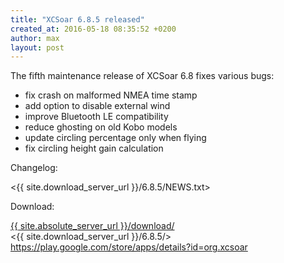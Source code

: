 ```yaml
---
title: "XCSoar 6.8.5 released"
created_at: 2016-05-18 08:35:52 +0200
author: max
layout: post
---
```


The fifth maintenance release of XCSoar 6.8 fixes various bugs:

* fix crash on malformed NMEA time stamp
* add option to disable external wind
* improve Bluetooth LE compatibility
* reduce ghosting on old Kobo models
* update circling percentage only when flying
* fix circling height gain calculation

Changelog:

  <{{ site.download_server_url }}/6.8.5/NEWS.txt>

Download:

 [{{ site.absolute_server_url }}/download/](/download/)  
 <{{ site.download_server_url }}/6.8.5/>  
 <https://play.google.com/store/apps/details?id=org.xcsoar>
